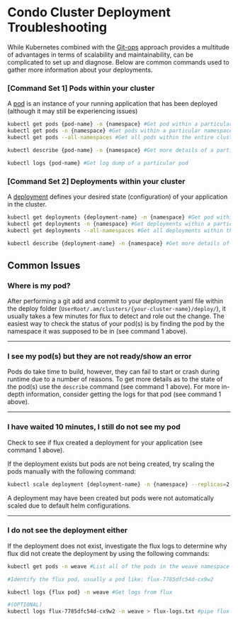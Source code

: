 # Condo Cluster Deployment Troubleshooting
While Kubernetes combined with the [Git-ops](https://www.weave.works/technologies/gitops/) approach provides a multitude of advantages in terms of scalability and maintainability, can be complicated to set up and diagnose. Below are common commands used to gather more information about your deployments.


### [Command Set 1] Pods within your cluster
A [pod](https://kubernetes.io/docs/concepts/workloads/pods/) is an instance of your running application that has been deployed (although it may still be experiencing issues) 
```sh
kubectl get pods {pod-name} -n {namespace} #Get pod within a particular namespace with a particular name
kubectl get pods -n {namespace} #Get pods within a particular namespace
kubectl get pods --all-namespaces #Get all pods within the entire cluster

kubectl describe {pod-name} -n {namespace} #Get more details of a particular pod

kubectl logs {pod-name} #Get log dump of a particular pod
```

### [Command Set 2] Deployments within your cluster
A [deployment](https://kubernetes.io/docs/concepts/workloads/controllers/deployment/) defines your desired state (configuration) of your application in the cluster.
```sh
kubectl get deployments {deployment-name} -n {namespace} #Get pod within a particular namespace with a particular name
kubectl get deployments -n {namespace} #Get deployments within a particular namespace
kubectl get deployments --all-namespaces #Get all deployments within the entire cluster

kubectl describe {deployment-name} -n {namespace} #Get more details of a particular deployment
```

## Common Issues
### Where is my pod?
After performing a git add and commit to your deployment yaml file within the deploy folder (`UserRoot/.am/clusters/{your-cluster-name}/deploy/`), it usually takes a few minutes for flux to detect and role out the change. The easiest way to check the status of your pod(s) is by finding the pod by the namespace it was supposed to be in (see command 1 above).

---

### I see my pod(s) but they are not ready/show an error
Pods do take time to build, however, they can fail to start or crash during runtime due to a number of reasons. To get more details as to the state of the pod(s) use the `describe` command (see command 1 above). For more in-depth information, consider getting the logs for that pod (see command 1 above).

---

### I have waited 10 minutes, I still do not see my pod
Check to see if flux created a deployment for your application (see command 1 above).

If the deployment exists but pods are not being created, try scaling the pods manually with the following command:
```sh
kubectl scale deployment {deployment-name} -n {namespace} --replicas=2
```
A deployment may have been created but pods were not automatically scaled due to default helm configurations.

---

### I do not see the deployment either
If the deployment does not exist, investigate the flux logs to determine why flux did not create the deployment by using the following commands:

```sh
kubectl get pods -n weave #List all of the pods in the weave namespace

#Identify the flux pod, usually a pod like: flux-7785dfc54d-cx9w2

kubectl logs {flux pod} -n weave #Get logs from flux

#(OPTIONAL)
kubectl logs flux-7785dfc54d-cx9w2 -n weave > flux-logs.txt #pipe flux logs to a text file
```

